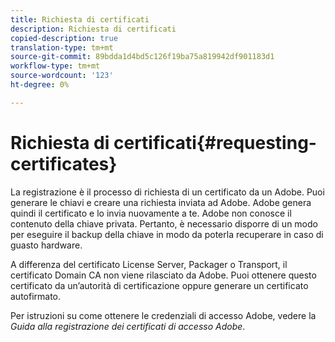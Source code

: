 ```yaml
---
title: Richiesta di certificati
description: Richiesta di certificati
copied-description: true
translation-type: tm+mt
source-git-commit: 89bdda1d4bd5c126f19ba75a819942df901183d1
workflow-type: tm+mt
source-wordcount: '123'
ht-degree: 0%

---
```



# Richiesta di certificati{#requesting-certificates}

La registrazione è il processo di richiesta di un certificato da un Adobe. Puoi generare le chiavi e creare una richiesta inviata ad Adobe. Adobe genera quindi il certificato e lo invia nuovamente a te. Adobe non conosce il contenuto della chiave privata. Pertanto, è necessario disporre di un modo per eseguire il backup della chiave in modo da poterla recuperare in caso di guasto hardware.

A differenza del certificato License Server, Packager o Transport, il certificato Domain CA non viene rilasciato da Adobe. Puoi ottenere questo certificato da un’autorità di certificazione oppure generare un certificato autofirmato.

Per istruzioni su come ottenere le credenziali di accesso Adobe, vedere la *Guida alla registrazione dei certificati di accesso Adobe*.
